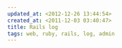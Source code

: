 ```yaml
---
updated_at: <2012-12-26 13:44:54>
created_at: <2011-12-03 03:40:47>
title: Rails log
tags: web, ruby, rails, log, admin
---
```

